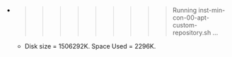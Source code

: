 * >>>>>>>>> Running inst-min-con-00-apt-custom-repository.sh ...
  * Disk size = 1506292K. Space Used = 2296K.

